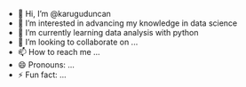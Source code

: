 - 👋 Hi, I’m @karuguduncan
- 👀 I’m interested in advancing my knowledge in data science 
- 🌱 I’m currently learning data analysis with python
- 💞️ I’m looking to collaborate on ...
- 📫 How to reach me ...
- 😄 Pronouns: ...
- ⚡ Fun fact: ...

<!---
karuguduncan/karuguduncan is a ✨ special ✨ repository because its `README.md` (this file) appears on your GitHub profile.
You can click the Preview link to take a look at your changes.
--->
